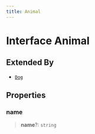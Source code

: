 ```yaml
---
title: Animal
---
```


# Interface Animal

## Extended By

- [`Dog`](interface.Dog.md)

## Properties

### name

> **name**?: `string`
